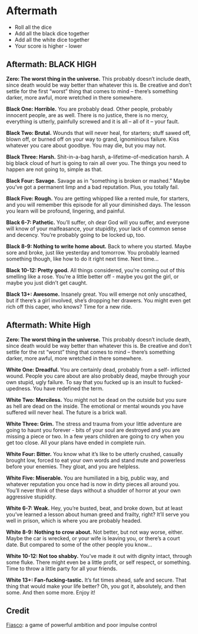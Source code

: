 # Aftermath

* Roll all the dice
* Add all the black dice together
* Add all the white dice together
* Your score is higher - lower

## Aftermath: BLACK HIGH

**Zero: The worst thing in the universe.** This probably doesn’t include death, since death would be way better than whatever this is. Be creative and don’t settle for the first “worst” thing that comes to mind – there’s something darker, more awful, more wretched in there somewhere.

**Black One: Horrible.** You are probably dead. Other people, probably innocent people, are as well. There is no justice, there is no mercy, everything is utterly, painfully screwed and it is all – all of it – your fault.

**Black Two: Brutal.** Wounds that will never heal, for starters; stuff sawed off, blown off, or burned off on your way to grand, ignominious failure. Kiss whatever you care about goodbye. You may die, but you may not.

**Black Three: Harsh.** Shit-in-a-bag harsh, a-lifetime-of-medication harsh. A big black cloud of hurt is going to rain all over you. The things you need to happen are not going to, simple as that.

**Black Four: Savage.** Savage as in “something is broken or mashed.” Maybe you’ve got a permanent limp and a bad reputation. Plus, you totally fail.

**Black Five: Rough.** You are getting whipped like a rented mule, for starters, and you will remember this episode for all your diminished days. The lesson you learn will be profound, lingering, and painful.

**Black 6-7: Pathetic.** You’ll suffer, oh dear God will you suffer, and everyone will know of your malfeasance, your stupidity, your lack of common sense and decency. You’re probably going to be locked up, too.

**Black 8-9: Nothing to write home about.** Back to where you started. Maybe sore and broke, just like yesterday and tomorrow. You probably learned something though, like how to do it right next time. Next time...

**Black 10-12: Pretty good.** All things considered, you’re coming out of this smelling like a rose. You’re a little better off - maybe you got the girl, or maybe you just didn’t get caught.

**Black 13+: Awesome.** Insanely great. You will emerge not only unscathed, but if there’s a girl involved, she’s dropping her drawers. You might even get rich off this caper, who knows? Time for a new ride.

## Aftermath: White High

**Zero: The worst thing in the universe.** This probably doesn’t include death, since death would be way better than whatever this is. Be creative and don’t settle for the  rst “worst” thing that comes to mind – there’s something darker, more awful, more wretched in there somewhere.

**White One: Dreadful.** You are certainly dead, probably from a self- inflicted wound. People you care about are also probably dead, maybe through your own stupid, ugly failure. To say that you fucked up is an insult to fucked-upedness. You have redefined the term.

**White Two: Merciless.** You might not be dead on the outside but you sure as hell are dead on the inside. The emotional or mental wounds you have suffered will never heal. The future is a brick wall.

**White Three: Grim.** The stress and trauma from your little adventure are going to haunt you forever - bits of your soul are destroyed and you are missing a piece or two. In a few years children are going to cry when you get too close. All your plans have ended in complete ruin.

**White Four: Bitter.** You know what it’s like to be utterly crushed, casually brought low, forced to eat your own words and stand mute and powerless before your enemies. They gloat, and you are helpless.

**White Five: Miserable.** You are humiliated in a big, public way, and whatever reputation you once had is now in dirty pieces all around you. You’ll never think of these days without a shudder of horror at your own aggressive stupidity.

**White 6-7: Weak.** Hey, you’re busted, beat, and broke down, but at least you’ve learned a lesson about human greed and frailty, right? It’ll serve you well in prison, which is where you are probably headed.

**White 8-9: Nothing to crow about.** Not better, but not way worse, either. Maybe the car is wrecked, or your wife is leaving you, or there’s a court date. But compared to some of the other people you know...

**White 10-12: Not too shabby.** You’ve made it out with dignity intact, through some fluke. There might even be a little profit, or self respect, or something. Time to throw a little party for all your friends.

**White 13+: Fan-fucking-tastic.** It’s fat times ahead, safe and secure. That thing that would make your life better? Oh, you got it, absolutely, and then some. And then some more. Enjoy it!

## Credit

[Fiasco](http://bullypulpitgames.com/games/fiasco/): a game of powerful ambition and poor impulse control
